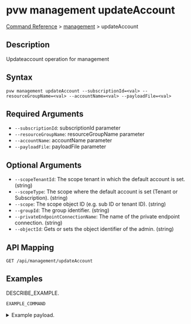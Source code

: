 # pvw management updateAccount
[Command Reference](../../../README.md#command-reference) > [management](./main.md) > updateAccount

## Description
Updateaccount operation for management

## Syntax
```
pvw management updateAccount --subscriptionId=<val> --resourceGroupName=<val> --accountName=<val> --payloadFile=<val>
```

## Required Arguments
- `--subscriptionId`: subscriptionId parameter
- `--resourceGroupName`: resourceGroupName parameter
- `--accountName`: accountName parameter
- `--payloadFile`: payloadFile parameter

## Optional Arguments
- `--scopeTenantId`: The scope tenant in which the default account is set. (string)
- `--scopeType`: The scope where the default account is set (Tenant or Subscription). (string)
- `--scope`: The scope object ID (e.g. sub ID or tenant ID). (string)
- `--groupId`: The group identifier. (string)
- `--privateEndpointConnectionName`: The name of the private endpoint connection. (string)
- `--objectId`: Gets or sets the object identifier of the admin. (string)

## API Mapping
 >  > []()
```
GET /api/management/updateAccount
```

## Examples
DESCRIBE_EXAMPLE.
```powershell
EXAMPLE_COMMAND
```
<details><summary>Example payload.</summary>
<p>

```json
PASTE_JSON_HERE
```
</p>
</details>